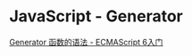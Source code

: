# JavaScript - Generator

[Generator 函数的语法 - ECMAScript 6入门](https://es6.ruanyifeng.com/#docs/generator)
